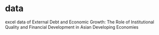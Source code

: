 # data
excel data of External Debt and Economic Growth: The Role of Institutional Quality and Financial Development in Asian Developing Economies
